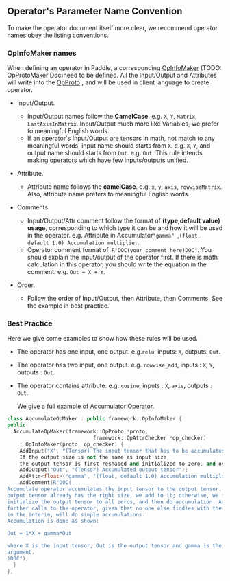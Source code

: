 ## Operator's Parameter Name Convention

To make the operator document itself more clear, we recommend operator names obey the listing conventions.

### OpInfoMaker names

When defining an operator in Paddle, a corresponding [OpInfoMaker](https://github.com/PaddlePaddle/Paddle/blob/develop/paddle/framework/operator.h#L170) (TODO: OpProtoMaker Doc)need to be defined. All the Input/Output and Attributes will write into the [OpProto](https://github.com/PaddlePaddle/Paddle/blob/develop/paddle/framework/framework.proto#L61) , and will be used in client language to create operator. 

- Input/Output.
  - Input/Output names follow the **CamelCase**. e.g. `X`, `Y`, `Matrix`, `LastAxisInMatrix`. Input/Output much more like Variables, we prefer to meaningful English words. 
  - If an operator's Input/Output are tensors in math, not match to any meaningful words, input name should starts from `X`. e.g. `X`, `Y`, and output name should starts from `Out`. e.g. `Out`. This rule intends making operators which have few inputs/outputs unified.

- Attribute.
  - Attribute name follows the **camelCase**. e.g. `x`, `y`, `axis`, `rowwiseMatrix`. Also, attribute name prefers to meaningful English words.

- Comments.
  - Input/Output/Attr comment follow the format of **(type,default value) usage**, corresponding to which type it can be and how it will be used in the operator. e.g.  Attribute in Accumulator`"gamma" `,`(float, default 1.0) Accumulation multiplier`.
  - Operator comment format of` R"DOC(your comment here)DOC"`. You should explain the input/output of the operator first. If there is math calculation in this operator, you should write the equation in the comment. e.g. `Out = X + Y`. 

- Order.
  - Follow the order of Input/Output, then Attribute, then Comments. See the example in best practice.

### Best Practice

Here we give some examples to show how these rules will be used.

- The operator has one input, one output. e.g.`relu`, inputs: `X`, outputs: `Out`. 

- The operator has two input, one output. e.g. `rowwise_add`, inputs : `X`, `Y`, outputs : `Out`.

- The operator contains attribute. e.g. `cosine`, inputs : `X`, `axis`, outputs : `Out`.

  We give a full example of Accumulator Operator.

```c++
class AccumulateOpMaker : public framework::OpInfoMaker {
public:
  AccumulateOpMaker(framework::OpProto *proto,
                            framework::OpAttrChecker *op_checker)
    : OpInfoMaker(proto, op_checker) {
    AddInput("X", "(Tensor) The input tensor that has to be accumulated to the output tensor. 
    If the output size is not the same as input size, 
    the output tensor is first reshaped and initialized to zero, and only then, accumulation is done.");
    AddOutput("Out", "(Tensor) Accumulated output tensor");
    AddAttr<float>("gamma", "(float, default 1.0) Accumulation multiplier").SetDefault(1.0f);
    AddComment(R"DOC(
Accumulate operator accumulates the input tensor to the output tensor. If the
output tensor already has the right size, we add to it; otherwise, we first
initialize the output tensor to all zeros, and then do accumulation. Any
further calls to the operator, given that no one else fiddles with the output
in the interim, will do simple accumulations.
Accumulation is done as shown:

Out = 1*X + gamma*Out

where X is the input tensor, Out is the output tensor and gamma is the multiplier
argument.
)DOC");
  }
};
```
